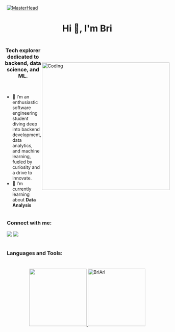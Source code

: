[![MasterHead]()](https://BriArl.io)
<h1 align="center">Hi 👋, I'm Bri</h1>

<div style="display: flex; align-items: center; justify-content: center;">
  <div>
    <h3 align="center">Tech explorer dedicated to backend, data science, and ML.</h3><br>
    <ul>
      <li>🔭 I’m an enthusiastic software engineering student 
        diving deep into backend development, data analytics, 
        and machine learning, fueled by curiosity and a drive 
        to innovate.</li>
      <li>🌱 I’m currently learning about <strong>Data Analysis</strong></li>
    </ul>
  </div>
  
  <div>
    <img align="right" alt="Coding" width="400" src="https://media.giphy.com/media/LaVp0AyqR5bGsC5Cbm/giphy.gif">
  </div>
</div>

<h3 align="left">Connect with me:</h3>
<div style="margin-top: 10px;">
  <a href="mailto:briannayoute22@gmail.com"><img src="https://img.shields.io/badge/-Gmail-%23333?style=for-the-badge&logo=gmail&logoColor=white" target="_blank"></a>
  <a href="https://www.linkedin.com/in/briannayoute" target="_blank"><img src="https://img.shields.io/badge/-LinkedIn-%230077B5?style=for-the-badge&logo=linkedin&logoColor=white" target="_blank"></a> 
</div>

#

<h3 align="left">Languages and Tools:</h3>
<div style="display: inline_block;">
  <!-- Icons here -->
</div>

#

<div style="display: flex; justify-content: center; align-items: center;">
  <a href="https://github.com/BriArl">
    <img height="180em" src="https://github-readme-stats.vercel.app/api?username=BriArl&show_icons=true&theme=dracula&include_all_commits=true&count_private=true"/>
    <img height="180em" src="https://github-readme-streak-stats.herokuapp.com/?user=BriArl&&theme=tokyonight" alt="BriArl" />
  </a>
</div>


